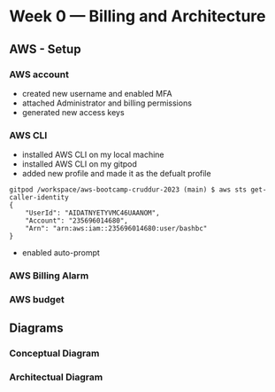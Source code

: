 # Week 0 — Billing and Architecture

## AWS - Setup

### AWS account 
- created new username and enabled MFA
- attached Administrator and billing permissions 
- generated new access keys

### AWS CLI
- installed AWS CLI on my local machine
- installed AWS CLI on my gitpod
- added new profile and made it as the defualt profile

```
gitpod /workspace/aws-bootcamp-cruddur-2023 (main) $ aws sts get-caller-identity
{
    "UserId": "AIDATNYETYVMC46UAANOM",
    "Account": "235696014680",
    "Arn": "arn:aws:iam::235696014680:user/bashbc"
}
```

- enabled auto-prompt

### AWS Billing Alarm

### AWS budget

## Diagrams


### Conceptual Diagram


### Architectual Diagram
